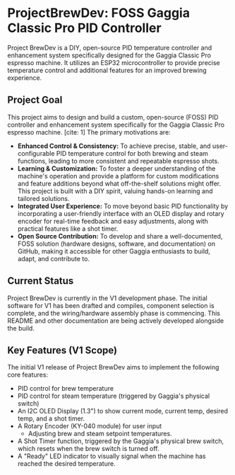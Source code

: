 # ProjectBrewDev: FOSS Gaggia Classic Pro PID Controller
Project BrewDev is a DIY, open-source PID temperature controller and enhancement system specifically designed for the Gaggia Classic Pro espresso machine. It utilizes an ESP32 microcontroller to provide precise temperature control and additional features for an improved brewing experience.

## Project Goal
This project aims to design and build a custom, open-source (FOSS) PID controller and enhancement system specifically for the Gaggia Classic Pro espresso machine. [cite: 1] The primary motivations are:

* **Enhanced Control & Consistency:** To achieve precise, stable, and user-configurable PID temperature control for both brewing and steam functions, leading to more consistent and repeatable espresso shots.
* **Learning & Customization:** To foster a deeper understanding of the machine's operation and provide a platform for custom modifications and feature additions beyond what off-the-shelf solutions might offer. This project is built with a DIY spirit, valuing hands-on learning and tailored solutions.
* **Integrated User Experience:** To move beyond basic PID functionality by incorporating a user-friendly interface with an OLED display and rotary encoder for real-time feedback and easy adjustments, along with practical features like a shot timer.
* **Open Source Contribution:** To develop and share a well-documented, FOSS solution (hardware designs, software, and documentation) on GitHub, making it accessible for other Gaggia enthusiasts to build, adapt, and contribute to.

## Current Status

Project BrewDev is currently in the V1 development phase. The initial software for V1 has been drafted and compiles, component selection is complete, and the wiring/hardware assembly phase is commencing. This README and other documentation are being actively developed alongside the build.


## Key Features (V1 Scope)

The initial V1 release of Project BrewDev aims to implement the following core features:

* PID control for brew temperature
* PID control for steam temperature (triggered by Gaggia's physical switch)
* An I2C OLED Display (1.3") to show current mode, current temp, desired temp, and a shot timer.
* A Rotary Encoder (KY-040 module) for user input
    * Adjusting brew and steam setpoint temperatures.
* A Shot Timer function, triggered by the Gaggia's physical brew switch, which resets when the brew switch is turned off.
* A "Ready" LED indicator to visually signal when the machine has reached the desired temperature.
